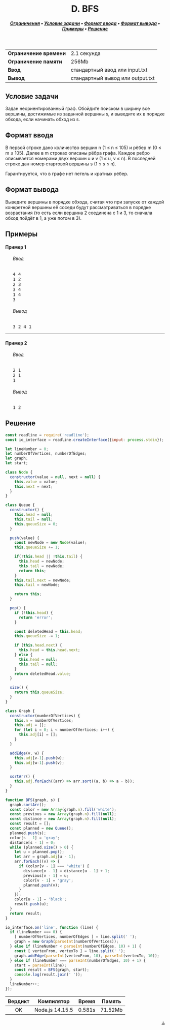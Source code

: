 <h1 align="center">D. BFS</h1>

<h5 align="center">
<a href="#limits">Ограничения</a>
•
<a href="#task">Условие задачи</a>
•
<a href="#input">Формат ввода</a>
•
<a href="#output">Формат вывода</a>
•
<a href="#examples">Примеры</a>
•
<a href="#solution">Решение</a>
</h5>

<br>

<table id="limits">
<tbody>
<tr>
<td>
<b>Ограничение времени</b>
</td>
<td>
2.1 секунда
</td>
</tr>
<tr>
<td>
<b>Ограничение памяти</b>
</td>
<td>
256Mb
</td>
</tr>
<tr>
<td>
<b>Ввод</b>
</td>
<td>
стандартный ввод или input.txt
</td>
</tr>
<tr>
<td>
<b>Вывод</b>
</td>
<td>
стандартный вывод или output.txt
</td>
</tr>
</tbody>
</table>

<h2 id="task">Условие задачи</h2>

Задан неориентированный граф. Обойдите поиском в ширину все вершины, достижимые из заданной вершины s, и выведите их в порядке обхода, если начинать обход из s.

<h2 id="input">Формат ввода</h2>

В первой строке дано количество вершин n (1 ≤ n ≤ 105) и рёбер m (0 ≤ m ≤ 105). Далее в m строках описаны рёбра графа. Каждое ребро описывается номерами двух вершин u и v (1 ≤ u, v ≤ n). В последней строке дан номер стартовой вершины s (1 ≤ s ≤ n).

Гарантируется, что в графе нет петель и кратных рёбер.

<h2 id="output">Формат вывода</h2>

Выведите вершины в порядке обхода, считая что при запуске от каждой конкретной вершины её соседи будут рассматриваться в порядке возрастания (то есть если вершина 2 соединена с 1 и 3, то сначала обход пойдёт в 1, а уже потом в 3).

<h2 id="examples">Примеры</h2>

<h4>Пример 1</h4>
<ul>
<h6>Ввод</h6>
<pre>
4 4
1 2
2 3
3 4
1 4
3
</pre>

<h6>Вывод</h6>
<pre>
3 2 4 1 
</pre>
</ul>

<hr>

<h4>Пример 2</h4>
<ul>
<h6>Ввод</h6>
<pre>
2 1
2 1
1
</pre>

<h6>Вывод</h6>
<pre>
1 2 
</pre>
</ul>

<h2 id="solution">Решение</h2>

```javascript
const readline = require('readline');
const io_interface = readline.createInterface({input: process.stdin});

let lineNumber = 0;
let numberOfVertices, numberOfEdges;
let graph;
let start;

class Node {
  constructor(value = null, next = null) {
    this.value = value;
    this.next = next;
  }
}

class Queue {
  constructor() {
    this.head = null;
    this.tail = null;
    this.queueSize = 0;
  }

  push(value) {
    const newNode = new Node(value);
    this.queueSize += 1;

    if(!this.head || !this.tail) {
      this.head = newNode;
      this.tail = newNode;
      return this;
    }
    this.tail.next = newNode;
    this.tail = newNode;

    return this;
  }

  pop() {
    if (!this.head) {
      return 'error';
    }

    const deletedHead = this.head;
    this.queueSize -= 1;

    if (this.head.next) {
      this.head = this.head.next;
    } else {
      this.head = null;
      this.tail = null;
    }
    return deletedHead.value;
  }

  size() {
    return this.queueSize;
  }
}

class Graph {
  constructor(numberOfVertices) {
    this.n = numberOfVertices;
    this.adj = [];
    for (let i = 0; i < numberOfVertices; i++) {
      this.adj[i] = [];
    }
  }

  addEdge(v, w) {
    this.adj[v-1].push(w);
    this.adj[w-1].push(v);
  }

  sortArr() {
    this.adj.forEach((arr) => arr.sort((a, b) => a - b));
  }
}

function BFS(graph, s) {
  graph.sortArr();
  const color = new Array(graph.n).fill('white');
  const previous = new Array(graph.n).fill(null);
  const distance = new Array(graph.n).fill(null);
  const result = [];
  const planned = new Queue();
  planned.push(s);
  color[s - 1] = 'gray';
  distance[s - 1] = 0;
  while (planned.size() > 0) {
    let u = planned.pop();
    let arr = graph.adj[u - 1];
    arr.forEach((v) => {
      if (color[v - 1] === 'white') {
        distance[v - 1] = distance[u - 1] + 1;
        previous[v - 1] = u;
        color[v - 1] = 'gray';
        planned.push(v);
      }
    });
    color[u - 1] = 'black';
    result.push(u);
  }
  return result;
}

io_interface.on('line', function (line) {
  if (lineNumber === 0) {
    [ numberOfVertices, numberOfEdges ] = line.split(' ');
    graph = new Graph(parseInt(numberOfVertices));
  } else if (lineNumber < parseInt(numberOfEdges, 10) + 1) {
    const [ vertexFrom, vertexTo ] = line.split(' ');
    graph.addEdge(parseInt(vertexFrom, 10), parseInt(vertexTo, 10));
  } else if (lineNumber === parseInt(numberOfEdges, 10) + 1) {
    start = parseInt(line);
    const result = BFS(graph, start);
    console.log(result.join(' '));
  }
  lineNumber++;
});
```
<table>
  <thead>
    <tr>
      <th>Вердикт</th>
      <th>Компилятор</th>
      <th>Время</th>
      <th>Память</th>
    </tr>
  </thead>
  <tbody>
<tr align="center">
<td>OK</td>
<td>Node.js 14.15.5</td>
<td>0.581s</td>
<td>71.52Mb</td>
</tr>
  </tbody>
</table>

<p width="100%" align="right"><a href="#">🔝</a></p>